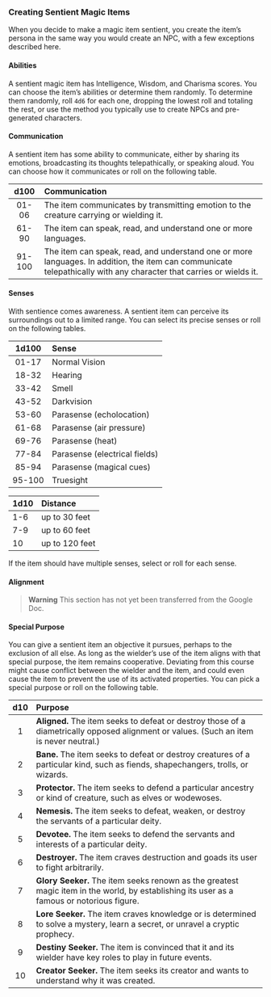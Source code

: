 ### Creating Sentient Magic Items

When you decide to make a magic item sentient, you create the item’s persona in the same way you would create an NPC, with a few exceptions described here.

#### Abilities

A sentient magic item has Intelligence, Wisdom, and Charisma scores.
You can choose the item’s abilities or determine them randomly.
To determine them randomly, roll `4d6` for each one, dropping the lowest roll and totaling the rest, or use the method you typically use to create NPCs and pre-generated characters.

#### Communication

A sentient item has some ability to communicate, either by sharing its emotions, broadcasting its thoughts telepathically, or speaking aloud.
You can choose how it communicates or roll on the following table.

|  d100  | Communication                                                                                                                                                      |
|:------:|:-------------------------------------------------------------------------------------------------------------------------------------------------------------------|
| 01-06  | The item communicates by transmitting emotion to the creature carrying or wielding it.                                                                             |
| 61-90  | The item can speak, read, and understand one or more languages.                                                                                                    |
| 91-100 | The item can speak, read, and understand one or more languages. In addition, the item can communicate telepathically with any character that carries or wields it. |

#### Senses

With sentience comes awareness.
A sentient item can perceive its surroundings out to a limited range.
You can select its precise senses or roll on the following tables.

|  1d100 | Sense                          |
|:------:|:-------------------------------|
| 01-17  | Normal Vision                  |
| 18-32  | Hearing                        |
| 33-42  | Smell                          |
| 43-52  | Darkvision                     |
| 53-60  | Parasense (echolocation)       |
| 61-68  | Parasense (air pressure)       |
| 69-76  | Parasense (heat)               |
| 77-84  | Parasense (electrical fields)  |
| 85-94  | Parasense (magical cues)       |
| 95-100 | Truesight                      |

| 1d10 | Distance       |
|:-----|:---------------|
|  1-6 | up to 30 feet  |
|  7-9 | up to 60 feet  |
|   10 | up to 120 feet |

If the item should have multiple senses, select or roll for each sense.

#### Alignment

> **Warning**
> This section has not yet been transferred from the Google Doc.

#### Special Purpose

You can give a sentient item an objective it pursues, perhaps to the exclusion of all else.
As long as the wielder’s use of the item aligns with that special purpose, the item remains cooperative.
Deviating from this course might cause conflict between the wielder and the item, and could even cause the item to prevent the use of its activated properties.
You can pick a special purpose or roll on the following table.

| d10 | Purpose                                                                                                                                    |
|:---:|:-------------------------------------------------------------------------------------------------------------------------------------------|
|  1  | **Aligned.** The item seeks to defeat or destroy those of a diametrically opposed alignment or values. (Such an item is never neutral.)    |
|  2  | **Bane.** The item seeks to defeat or destroy creatures of a particular kind, such as fiends, shapechangers, trolls, or wizards.           |
|  3  | **Protector.** The item seeks to defend a particular ancestry or kind of creature, such as elves or wodewoses.                             |
|  4  | **Nemesis.** The item seeks to defeat, weaken, or destroy the servants of a particular deity.                                              |
|  5  | **Devotee.** The item seeks to defend the servants and interests of a particular deity.                                                    |
|  6  | **Destroyer.** The item craves destruction and goads its user to fight arbitrarily.                                                        |
|  7  | **Glory Seeker.** The item seeks renown as the greatest magic item in the world, by establishing its user as a famous or notorious figure. |
|  8  | **Lore Seeker.** The item craves knowledge or is determined to solve a mystery, learn a secret, or unravel a cryptic prophecy.             |
|  9  | **Destiny Seeker.** The item is convinced that it and its wielder have key roles to play in future events.                                 |
| 10  | **Creator Seeker.** The item seeks its creator and wants to understand why it was created.                                                 |
